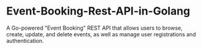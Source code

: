 # Event-Booking-Rest-API-in-Golang
A Go-powered "Event Booking" REST API that allows users to browse, create, update, and delete events, as well as manage user registrations and authentication.
